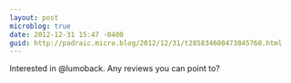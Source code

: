 ```yaml
---
layout: post
microblog: true
date: 2012-12-31 15:47 -0400
guid: http://padraic.micro.blog/2012/12/31/t285834600473845760.html
---
```

Interested in @lumoback. Any reviews you can point to?
